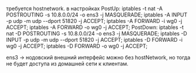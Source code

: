 требуется hostnetwork.
в настройках 
PostUp: iptables -t nat -A POSTROUTING -s 10.8.0.0/24 -o ens3 -j MASQUERADE; iptables -A INPUT -p udp -m udp --dport 51820 -j ACCEPT; iptables -A FORWARD -i wg0 -j ACCEPT; iptables -A FORWARD -o wg0 -j ACCEPT;
PostDown: iptables -t nat -D POSTROUTING -s 10.8.0.0/24 -o ens3 -j MASQUERADE; iptables -D INPUT -p udp -m udp --dport 51820 -j ACCEPT; iptables -D FORWARD -i wg0 -j ACCEPT; iptables -D FORWARD -o wg0 -j ACCEPT;

ens3 → нодовский внешний интерфейс
можно без hostNetwork, но тогда не будет доступа из домашней сети к клиентам.